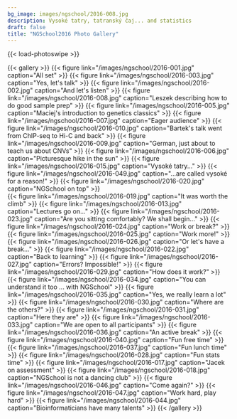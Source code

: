 ```yaml
---
bg_image: images/ngschool/2016-008.jpg
description: Vysoké tatry, tatranský čaj... and statistics 
draft: false
title: "NGSchool2016 Photo Gallery"
---
```


{{< load-photoswipe >}}

{{< gallery >}}
  {{< figure link="/images/ngschool/2016-001.jpg"  caption="All set" >}}
  {{< figure link="/images/ngschool/2016-003.jpg"  caption="Yes, let's talk" >}}
  {{< figure link="/images/ngschool/2016-002.jpg"  caption="And let's listen" >}}
  {{< figure link="/images/ngschool/2016-008.jpg"  caption="Leszek describing how to do good sample prep" >}}
  {{< figure link="/images/ngschool/2016-005.jpg"  caption="Maciej's introduction to genetics classics" >}}
  {{< figure link="/images/ngschool/2016-007.jpg"  caption="Eager audience" >}}
  {{< figure link="/images/ngschool/2016-010.jpg"  caption="Bartek's talk went from ChIP-seq to Hi-C and back" >}}
  {{< figure link="/images/ngschool/2016-009.jpg"  caption="German, just about to teach us about CNVs" >}}
  {{< figure link="/images/ngschool/2016-006.jpg"  caption="Picturesque hike in the sun" >}}
  {{< figure link="/images/ngschool/2016-015.jpg"  caption="Vysoké tatry..." >}}
  {{< figure link="/images/ngschool/2016-049.jpg"  caption="...are called vysoké for a reason!" >}}
  {{< figure link="/images/ngschool/2016-020.jpg"  caption="NGSchool on top" >}}  
  {{< figure link="/images/ngschool/2016-019.jpg"  caption="It was worth the climb" >}} 
  {{< figure link="/images/ngschool/2016-013.jpg"  caption="Lectures go on..." >}}
  {{< figure link="/images/ngschool/2016-023.jpg"  caption="Are you sitting comfortably? We shall begin..." >}}
  {{< figure link="/images/ngschool/2016-024.jpg"  caption="Work or break?" >}}
  {{< figure link="/images/ngschool/2016-025.jpg"  caption="Work more!" >}}
  {{< figure link="/images/ngschool/2016-026.jpg"  caption="Or let's have a break..." >}}
  {{< figure link="/images/ngschool/2016-022.jpg"  caption="Back to learning" >}}
  {{< figure link="/images/ngschool/2016-027.jpg"  caption="Errors? Impossible!" >}}
  {{< figure link="/images/ngschool/2016-029.jpg"  caption="How does it work?" >}}
  {{< figure link="/images/ngschool/2016-034.jpg"  caption="You can understand it too ... with NGSchool" >}}
  {{< figure link="/images/ngschool/2016-035.jpg"  caption="Yes, we really learn a lot" >}}
  {{< figure link="/images/ngschool/2016-030.jpg"  caption="Where are the others?" >}}
  {{< figure link="/images/ngschool/2016-031.jpg"  caption="Here they are" >}}
  {{< figure link="/images/ngschool/2016-033.jpg"  caption="We are open to all participants" >}}
  {{< figure link="/images/ngschool/2016-036.jpg"  caption="An active break" >}}
  {{< figure link="/images/ngschool/2016-040.jpg"  caption="Fun free time" >}}
  {{< figure link="/images/ngschool/2016-037.jpg"  caption="Fun lunch time" >}}
  {{< figure link="/images/ngschool/2016-028.jpg"  caption="Fun stats time" >}}
  {{< figure link="/images/ngschool/2016-017.jpg"  caption="Jacek on assessment" >}}
  {{< figure link="/images/ngschool/2016-018.jpg"  caption="NGSchool is not a dancing club" >}}
  {{< figure link="/images/ngschool/2016-046.jpg"  caption="Come again?" >}}
  {{< figure link="/images/ngschool/2016-047.jpg"  caption="Work hard, play hard" >}}
  {{< figure link="/images/ngschool/2016-044.jpg"  caption="Bioinformaticians have many talents" >}}
{{< /gallery >}}
